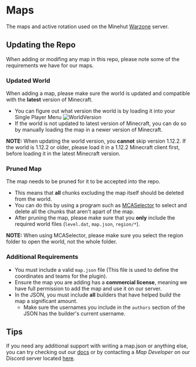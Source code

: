 # Maps
The maps and active rotation used on the Minehut [Warzone](https://warz.one) server.

## Updating the Repo
When adding or modifing any map in this repo, please note some of the requirements we have for our maps.

### Updated World

When adding a map, please make sure the world is updated and compatible with the **latest** version of Minecraft.
- You can figure out what version the world is by loading it into your Single Player Menu
![WorldVersion](https://i.imgur.com/7Su30rA.png)
- If the world is not updated to latest version of Minecraft, you can do so by manually loading the map in a newer version of Minecraft.

**NOTE:** When updating the world version, you **cannot** skip version 1.12.2. If the world is 1.12.2 or older, please load it in a 1.12.2 Minecraft client first, before loading it in the latest Minecraft version.

### Pruned Map

The map needs to be pruned for it to be accepted into the repo. 
- This means that **all** chunks excluding the map itself should be deleted from the world.
- You can do this by using a program such as [MCASelector](https://github.com/Querz/mcaselector) to select and delete all the chunks that aren't apart of the map.
- After pruning the map, please make sure that you **only** include the required world files (`level.dat`, `map.json`, `region/*`).

**NOTE:** When using MCASelector, please make sure you select the region folder to open the world, not the whole folder.

### Additional Requirements
- You must include a valid `map.json` file (This file is used to define the coordinates and teams for the plugin).
- Ensure the map you are adding has a **commercial license**, meaning we have full permission to add the map and use it on our server.
- In the JSON, you must include **all** builders that have helped build the map a significant amount.
	- Make sure the usernames you include in the ``authors`` section of the JSON has the builder's current username.

## Tips
If you need any additional support with writing a map.json or anything else, you can try checking out our [docs](https://docs.warz.one) or by contacting a *Map Developer* on our Discord server located [here](https://warz.one/discord).
